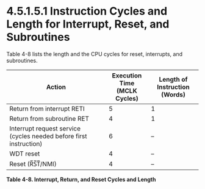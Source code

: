 # 4.5.1.5.1 Instruction Cycles and Length for Interrupt, Reset, and Subroutines

Table 4-8 lists the length and the CPU cycles for reset, interrupts, and subroutines.

<a id="table-4-8"></a>

| Action                                                             | Execution Time<br>(MCLK Cycles) | Length of Instruction<br>(Words) |
| ------------------------------------------------------------------ | ------------------------------- | -------------------------------- |
| Return from interrupt RETI                                         | 5                               | 1                                |
| Return from subroutine RET                                         | 4                               | 1                                |
| Interrupt request service (cycles needed before first instruction) | 6                               | –                                |
| WDT reset                                                          | 4                               | –                                |
| Reset (R̅S̅T̅/NMI)                                                    | 4                               | –                                |

**Table 4-8. Interrupt, Return, and Reset Cycles and Length**

